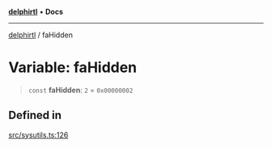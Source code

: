 [**delphirtl**](../README.md) • **Docs**

***

[delphirtl](../globals.md) / faHidden

# Variable: faHidden

> `const` **faHidden**: `2` = `0x00000002`

## Defined in

[src/sysutils.ts:126](https://github.com/chuacw/delphirtl/blob/7ea4891110a48e6aa35744474c09ae59d2a501a7/src/sysutils.ts#L126)
